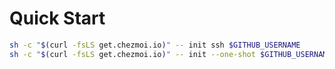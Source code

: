 # Quick Start

```bash
sh -c "$(curl -fsLS get.chezmoi.io)" -- init ssh $GITHUB_USERNAME
sh -c "$(curl -fsLS get.chezmoi.io)" -- init --one-shot $GITHUB_USERNAME
```
